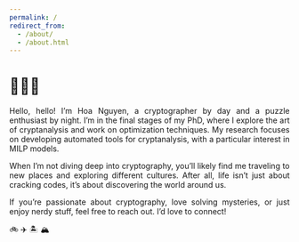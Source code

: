 ```yaml
---
permalink: /
redirect_from: 
  - /about/
  - /about.html
---
```


# 👋👋👋
<div style="text-align: justify;">


Hello, hello! I’m Hoa Nguyen, a cryptographer by day and a puzzle enthusiast by night. I’m in the final stages of my PhD, where I explore the art of cryptanalysis and work on optimization techniques. My research focuses on developing automated tools for cryptanalysis, with a particular interest in MILP models.

When I’m not diving deep into cryptography, you’ll likely find me traveling to new places and exploring different cultures. After all, life isn’t just about cracking codes, it’s about discovering the world around us.

If you’re passionate about cryptography, love solving mysteries, or just enjoy nerdy stuff, feel free to reach out. I’d love to connect!
</div>

🚲 ✈️ 🏝️ 🏔️

